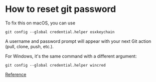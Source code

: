 # How to reset git password

To fix this on macOS, you can use
```
git config --global credential.helper osxkeychain
```
A username and password prompt will appear with your next Git action (pull, clone, push, etc.).

For Windows, it's the same command with a different argument:
```
git config --global credential.helper wincred
```


[Reference](https://stackoverflow.com/questions/20195304/how-do-i-update-the-password-for-git)
